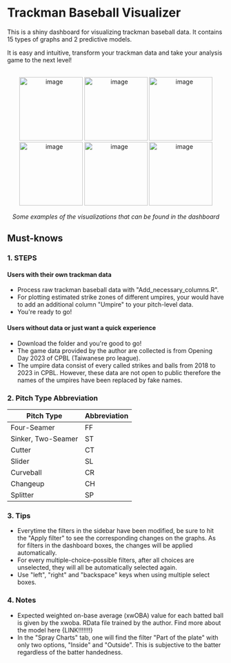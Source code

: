 # Trackman Baseball Visualizer
This is a shiny dashboard for visualizing trackman baseball data. It contains 15 types of graphs and 2 predictive models. 

It is easy and intuitive, transform your trackman data and take your analysis game to the next level!
<br/><br/>
<p align="center">
<img width="147" alt="image" src="https://github.com/byw-5/Trackman_baseball_visualizer/assets/112497612/b0041003-062d-4608-bcf9-b3391bd5db7e">
<img width="147" alt="image" src="https://github.com/byw-5/Trackman_baseball_visualizer/assets/112497612/0950973e-69c6-48c6-aaea-bac596e9b2c7">
<img width="147" alt="image" src="https://github.com/byw-5/Trackman_baseball_visualizer/assets/112497612/8eaa03db-2c40-4b72-9acb-887c6660265f">
<img width="147" alt="image" src="https://github.com/byw-5/Trackman_baseball_visualizer/assets/112497612/16e17c4a-11cf-47ca-9fe5-1ac29114fb23">
<img width="147" alt="image" src="https://github.com/byw-5/Trackman_baseball_visualizer/assets/112497612/a5bf2786-ebe9-44d7-89c7-994bf583885b">
<img width="147" alt="image" src="https://github.com/byw-5/Trackman_baseball_visualizer/assets/112497612/6af16352-8144-4c46-a6f2-de2da7fa7969">
<p align="center">
<em>Some examples of the visualizations that can be found in the dashboard</em>

## Must-knows

### 1. STEPS

#### Users with their own trackman data
- Process raw trackman baseball data with "Add_necessary_columns.R".
- For plotting estimated strike zones of different umpires, your would have to add an additional column "Umpire" to your pitch-level data.
- You're ready to go!

#### Users without data or just want a quick experience
- Download the folder and you're good to go!
- The game data provided by the author are collected is from Opening Day 2023 of CPBL (Taiwanese pro league).
- The umpire data consist of every called strikes and balls from 2018 to 2023 in CPBL. However, these data are not open to public therefore the names of the umpires have been replaced by fake names.

### 2. Pitch Type Abbreviation

| Pitch Type      | Abbreviation |
| ----------- | ----------- |
| Four-Seamer      | FF       |
| Sinker, Two-Seamer   | ST        |
| Cutter   | CT        |
| Slider   | SL        |
| Curveball   | CR        |
| Changeup   | CH        |
| Splitter   | SP        |

### 3. Tips

- Everytime the filters in the sidebar have been modified, be sure to hit the "Apply filter" to see the corresponding changes on the graphs. As for filters in the dashboard boxes, the changes will be applied automatically.
- For every multiple-choice-possible filters, after all choices are unselected, they will all be automatically selected again.
- Use "left", "right" and "backspace" keys when using multiple select boxes.

### 4. Notes

- Expected weighted on-base average (xwOBA) value for each batted ball is given by the xwoba. RData file trained by the author. Find more about the model here {LINK!!!!!!!}
- In the "Spray Charts" tab, one will find the filter "Part of the plate" with only two options, "Inside" and "Outside". This is subjective to the batter regardless of the batter handedness.
  
